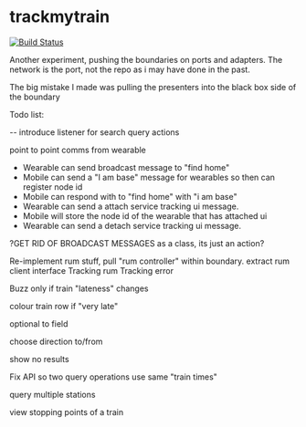 # trackmytrain

[![Build Status](https://travis-ci.org/rossbeazley/trackmytrain.svg?branch=master)](https://travis-ci.org/rossbeazley/trackmytrain)


Another experiment, pushing the boundaries on ports and adapters. The network is the port, not the repo as i may have done in the past.


The big mistake I made was pulling the presenters into the black box side of the boundary


Todo list:

-- introduce listener for search query actions

point to point comms from wearable
- Wearable can send broadcast message to "find home"
- Mobile can send a "I am base" message for wearables so then can register node id
- Mobile can respond with to "find home" with "i am base"
- Wearable can send a attach service tracking ui message.
- Mobile will store the node id of the wearable that has attached ui
- Wearable can send a detach service tracking ui message.

?GET RID OF BROADCAST MESSAGES as a class, its just an action?

Re-implement rum stuff, pull "rum controller" within boundary. extract rum client interface
Tracking rum
Tracking error

Buzz only if train "lateness" changes

colour train row if "very late"

optional to field

choose direction to/from

show no results

Fix API so two query operations use same "train times"

query multiple stations

view stopping points of a train
